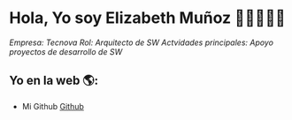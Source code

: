 # Hola, Yo soy Elizabeth Muñoz 👋👨‍💻👩‍💻

*Empresa: Tecnova*
*Rol: Arquitecto de SW*
*Actvidades principales: Apoyo proyectos de desarrollo de SW*

## Yo en la web 🌎:

- Mi Github <a href="https://github.com/emunozmejias">Github</a>
